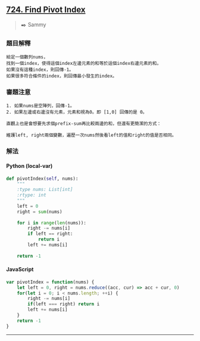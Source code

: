 ## [724. Find Pivot Index](https://leetcode.com/problems/find-pivot-index/)
> :black_nib: Sammy
### 題目解釋
    給定一個數列nums，
    找到一個index，使得這個index左邊元素的和等於這個index右邊元素的和。
    如果沒有這種index，則回傳-1。
    如果很多符合條件的index，則回傳最小發生的index。
### 審題注意
    1. 如果nums是空陣列，回傳-1。
    2. 如果左邊或右邊沒有元素，元素和視為0。即 [1,0] 回傳的是 0。

    直觀上也是會想要先求個prefix-sum再比較兩邊的和，但還有更簡潔的方式：

    維護left, right兩個變數，遍歷一次nums然後看left的值和right的值是否相同。
### 解法
#### Python (local-var)
```python
def pivotIndex(self, nums):
    """
    :type nums: List[int]
    :rtype: int
    """
    left = 0
    right = sum(nums)
    
    for i in range(len(nums)):
        right -= nums[i]
        if left == right:
            return i
        left += nums[i]
    
    return -1
```

#### JavaScript
```javascript
var pivotIndex = function(nums) {
    let left = 0, right = nums.reduce((acc, cur) => acc + cur, 0)
    for(let i = 0; i < nums.length; ++i) {
        right -= nums[i]
        if(left === right) return i
        left += nums[i]
    }
    return -1
}
```
---
